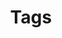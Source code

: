 ---
title: "Tags" # in any language you want
layout: "categories" # is necessary
# url: "/archive"
# description: "Description for Search"
summary: "categories"
---
